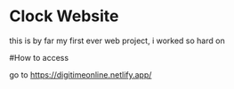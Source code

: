 # Clock Website

this is by far my first ever web project, i worked so hard on

#How to access

go to https://digitimeonline.netlify.app/
